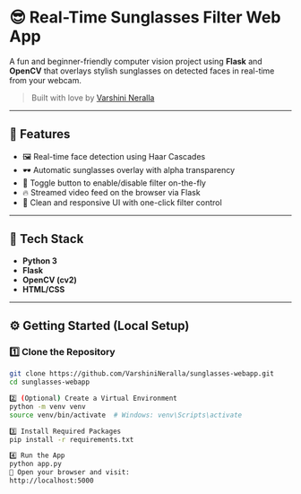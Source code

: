 # 😎 Real-Time Sunglasses Filter Web App

A fun and beginner-friendly computer vision project using **Flask** and **OpenCV** that overlays stylish sunglasses on detected faces in real-time from your webcam.

> Built with love by [Varshini Neralla](https://github.com/VarshiniNeralla)

---

## 🚀 Features

- 🖼️ Real-time face detection using Haar Cascades
- 🕶️ Automatic sunglasses overlay with alpha transparency
- 🧠 Toggle button to enable/disable filter on-the-fly
- 🔥 Streamed video feed on the browser via Flask
- 📱 Clean and responsive UI with one-click filter control

---

## 🧰 Tech Stack

- **Python 3**
- **Flask**
- **OpenCV (cv2)**
- **HTML/CSS**
---
## ⚙️ Getting Started (Local Setup)

### 1️⃣ Clone the Repository

```bash
git clone https://github.com/VarshiniNeralla/sunglasses-webapp.git
cd sunglasses-webapp

2️⃣ (Optional) Create a Virtual Environment
python -m venv venv
source venv/bin/activate  # Windows: venv\Scripts\activate

3️⃣ Install Required Packages
pip install -r requirements.txt

4️⃣ Run the App
python app.py
🔗 Open your browser and visit:
http://localhost:5000



